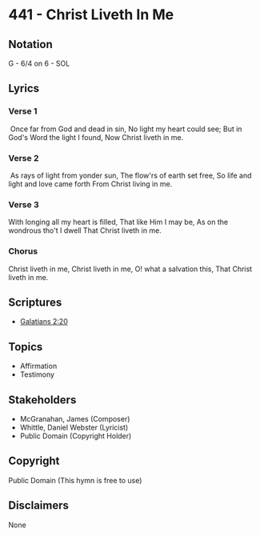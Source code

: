 # 441 - Christ Liveth In Me

## Notation

G - 6/4 on 6 - SOL

## Lyrics

### Verse 1

 Once far from God and dead in sin, No light my heart could see; But in God's Word the light I found, Now Christ liveth in me. 

### Verse 2

 As rays of light from yonder sun, The flow'rs of earth set free, So life and light and love came forth From Christ living in me.

### Verse 3

With longing all my heart is filled, That like Him I may be, As on the wondrous tho't I dwell That Christ liveth in me. 

### Chorus

Christ liveth in me, Christ liveth in me, O! what a salvation this, That Christ liveth in me.



## Scriptures

- [Galatians 2:20](https://www.biblegateway.com/passage/?search=Galatians%202%3A20)

## Topics

- Affirmation
- Testimony

## Stakeholders

- McGranahan, James (Composer)
- Whittle, Daniel Webster (Lyricist)
- Public Domain (Copyright Holder)

## Copyright

Public Domain
(This hymn is free to use)

## Disclaimers

None

